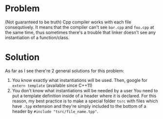 # Problem
(Not guaranteed to be truth) Cpp compiler works with each file consequtively. It means that the compiler can't see `bar.cpp` and `foo.cpp` at the same time, thus sometimes there's a trouble that linker doesn't see any instantiation of a function/class.
# Solution
As far as I see there're 2 general solutions for this problem:
1. You know exactly what instantiations will be used.
   Then, google for `extern template` (available since C++11)
3. You don't know what instantiations will be needed by a user
   You need to put a template definition inside of a header where it is declared. For this reason, my best practice is to make a special folder `tsrc` with files which have `.tpp` extension and they're simply included to the bottom of a header by `#include "tsrc/file_name.tpp"`.
